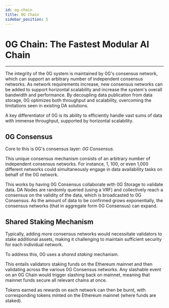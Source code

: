 ```yaml
---
id: og-chain
title: 0G Chain 
sidebar_position: 5
---
```


# 0G Chain: The Fastest Modular AI Chain
---

The integrity of the 0G system is maintained by 0G's consensus network, which can support an arbitrary number of independent consensus networks. As network requirements increase, new consensus networks can be added to support horizontal scalability and increase the system's overall bandwidth and performance. By decoupling data publication from data storage, 0G optimizes both throughput and scalability, overcoming the limitations seen in existing DA solutions.

A key differentiator of 0G is its ability to efficiently handle vast sums of data with immense throughput, supported by horizontal scalability.

## 0G Consensus

Core to this is 0G's consensus layer: *0G Consensus*.

This unique consensus mechanism consists of an arbitrary number of independent consensus networks. For instance, 1, 100, or even 1,000 different networks could simultaneously engage in data availability tasks on behalf of the 0G network.

This works by having 0G Consensus collaborate with 0G Storage to validate data. DA Nodes are randomly queried (using a VRF) and collectively reach a consensus on the validity of the data, which is broadcasted to 0G Consensus. As the amount of data to be confirmed grows exponentially, the consensus networks (that in aggregate form 0G Consensus) can expand.  

## Shared Staking Mechanism

Typically, adding more consensus networks would necessitate validators to stake additional assets, making it challenging to maintain sufficient security for each individual network.

To address this, 0G uses a *shared staking* mechanism.

This entails validators staking funds on the Ethereum mainnet and then validating across the various 0G Consensus networks. Any slashable event on an 0G Chain would trigger slashing back on mainnet, meaning that mainnet funds secure all relevant chains at once.

Tokens earned as rewards on each network can then be burnt, with corresponding tokens minted on the Ethereum mainnet (where funds are staked).
